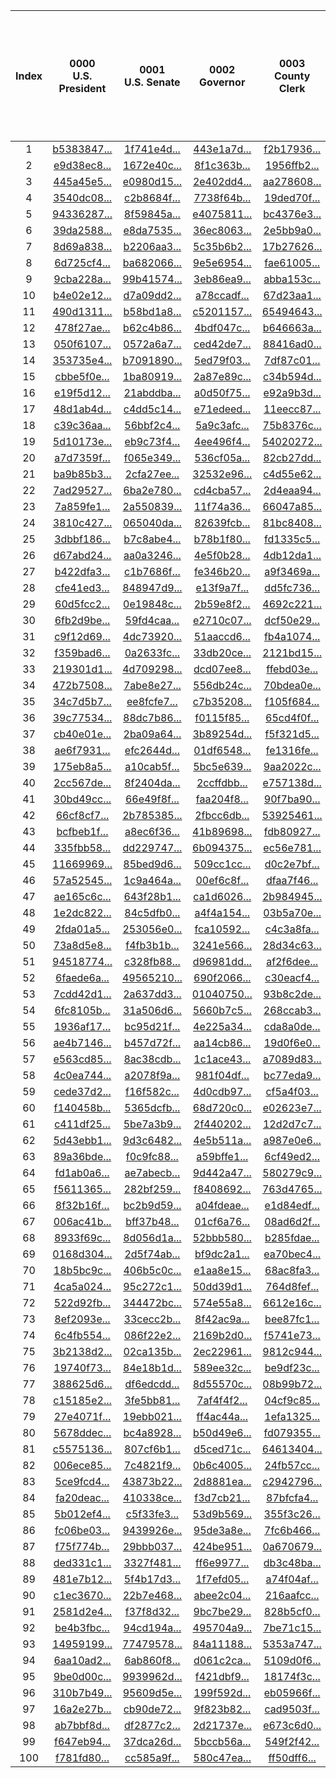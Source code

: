 | Index | 0000<br>U.S. President | 0001<br>U.S. Senate | 0002<br>Governor | 0003<br>County Clerk | 0004<br>Question 1 - should the starting time of the annual town meeting be moved to 6:30 PM? |
|:---:|:---:|:---:|:---:|:---:|:---:|
| 1 | [b5383847...](https://github.com/TrustTheVote-Project/VTP-mock-election.US.15/commit/b5383847d90508015750676aad99eb19f305d575) | [1f741e4d...](https://github.com/TrustTheVote-Project/VTP-mock-election.US.15/commit/1f741e4dea0d8f4a91720217b28cec0fd973d7b1) | [443e1a7d...](https://github.com/TrustTheVote-Project/VTP-mock-election.US.15/commit/443e1a7da69b55c087e41cfbbd261ce6edb1b038) | [f2b17936...](https://github.com/TrustTheVote-Project/VTP-mock-election.US.15/commit/f2b17936cf31ef91f4926c170fce665749f108b9) | [cd137076...](https://github.com/TrustTheVote-Project/VTP-mock-election.US.15/commit/cd13707698b6f2c39c8fd82903e0bc5da21a5a51) |
| 2 | [e9d38ec8...](https://github.com/TrustTheVote-Project/VTP-mock-election.US.15/commit/e9d38ec8100a6e6e1d5996da5998275a8b99219b) | [1672e40c...](https://github.com/TrustTheVote-Project/VTP-mock-election.US.15/commit/1672e40c41a44a8f431619c511892313ecfccca0) | [8f1c363b...](https://github.com/TrustTheVote-Project/VTP-mock-election.US.15/commit/8f1c363bb01c460a8091ea34b94ebeb05557c3e2) | [1956ffb2...](https://github.com/TrustTheVote-Project/VTP-mock-election.US.15/commit/1956ffb22cdba9d4011f48c220c655f2b1517c50) | [7bf44262...](https://github.com/TrustTheVote-Project/VTP-mock-election.US.15/commit/7bf44262d5e9e435fa6815837c2f47b64b4c5604) |
| 3 | [445a45e5...](https://github.com/TrustTheVote-Project/VTP-mock-election.US.15/commit/445a45e557434fceda715db6a3a2a4d9edcb517e) | [e0980d15...](https://github.com/TrustTheVote-Project/VTP-mock-election.US.15/commit/e0980d155f6c70b0c9823a23eae75553e91e8ed9) | [2e402dd4...](https://github.com/TrustTheVote-Project/VTP-mock-election.US.15/commit/2e402dd4ea9c520ca48164d884a9981d4a046b11) | [aa278608...](https://github.com/TrustTheVote-Project/VTP-mock-election.US.15/commit/aa278608eba85f3121970b6ebbf9dcb4013a9ca2) | [918f33d6...](https://github.com/TrustTheVote-Project/VTP-mock-election.US.15/commit/918f33d698eaddbd0ec7e47ef9f0632995b18ca8) |
| 4 | [3540dc08...](https://github.com/TrustTheVote-Project/VTP-mock-election.US.15/commit/3540dc08ee13eb085a907d0198fb503c33ed1359) | [c2b8684f...](https://github.com/TrustTheVote-Project/VTP-mock-election.US.15/commit/c2b8684ff2a7ee3d42713d7c79270f5053a4c085) | [7738f64b...](https://github.com/TrustTheVote-Project/VTP-mock-election.US.15/commit/7738f64b9539bb35e4a180d228cd9914efbe05b2) | [19ded70f...](https://github.com/TrustTheVote-Project/VTP-mock-election.US.15/commit/19ded70fb6c6c93f9ad4fc6514e9668f1e04f6a4) | [4f441f64...](https://github.com/TrustTheVote-Project/VTP-mock-election.US.15/commit/4f441f64a0f50659f0e18385edb9a1bb0b6b4fc0) |
| 5 | [94336287...](https://github.com/TrustTheVote-Project/VTP-mock-election.US.15/commit/943362877ee33e22f9bba686154b704fd02a49b6) | [8f59845a...](https://github.com/TrustTheVote-Project/VTP-mock-election.US.15/commit/8f59845a37253fba417783166e23f88355b1f3b1) | [e4075811...](https://github.com/TrustTheVote-Project/VTP-mock-election.US.15/commit/e407581118cd4c2bb2f8a40daca9017786236de7) | [bc4376e3...](https://github.com/TrustTheVote-Project/VTP-mock-election.US.15/commit/bc4376e3871dde47e24a059c975d80b05b8ac8e9) | [413a3748...](https://github.com/TrustTheVote-Project/VTP-mock-election.US.15/commit/413a37482ff877c1e95f8a440826cd0e2a1f4fcd) |
| 6 | [39da2588...](https://github.com/TrustTheVote-Project/VTP-mock-election.US.15/commit/39da2588cbe7f5b36fdb45eb73d9b8cf78bdcc42) | [e8da7535...](https://github.com/TrustTheVote-Project/VTP-mock-election.US.15/commit/e8da7535b8ae9931e5a9eb766f61a9ddf521ffe2) | [36ec8063...](https://github.com/TrustTheVote-Project/VTP-mock-election.US.15/commit/36ec8063a73a20d5d609cec0665acae0d1f79fd0) | [2e5bb9a0...](https://github.com/TrustTheVote-Project/VTP-mock-election.US.15/commit/2e5bb9a0e1ff59c89ce9e465a88cf78ebf3311f9) | [f83032ca...](https://github.com/TrustTheVote-Project/VTP-mock-election.US.15/commit/f83032ca789c92f2e0545b9a889116bfeeac6629) |
| 7 | [8d69a838...](https://github.com/TrustTheVote-Project/VTP-mock-election.US.15/commit/8d69a83847384463bacb8b67fc4b1d2ea2d707c6) | [b2206aa3...](https://github.com/TrustTheVote-Project/VTP-mock-election.US.15/commit/b2206aa3f78f28819be122702ea8515495e338e7) | [5c35b6b2...](https://github.com/TrustTheVote-Project/VTP-mock-election.US.15/commit/5c35b6b2b6837785758441ef967149dcb45da0e0) | [17b27626...](https://github.com/TrustTheVote-Project/VTP-mock-election.US.15/commit/17b27626c50d9f11835ea0410550c801cf8c49cc) | [e3e691be...](https://github.com/TrustTheVote-Project/VTP-mock-election.US.15/commit/e3e691be2512e8f57d76c31e6592e33f54611dc4) |
| 8 | [6d725cf4...](https://github.com/TrustTheVote-Project/VTP-mock-election.US.15/commit/6d725cf452aca1061178e43e83b7b2677e8aabcc) | [ba682066...](https://github.com/TrustTheVote-Project/VTP-mock-election.US.15/commit/ba682066fa85e7d4eedba0e07fc3c010114065cb) | [9e5e6954...](https://github.com/TrustTheVote-Project/VTP-mock-election.US.15/commit/9e5e6954267d176f1039a084fabdefd401968559) | [fae61005...](https://github.com/TrustTheVote-Project/VTP-mock-election.US.15/commit/fae61005467d596b607db2e67fab8e53b55ac5b2) | [7b395169...](https://github.com/TrustTheVote-Project/VTP-mock-election.US.15/commit/7b3951699cf2b34dc274208b8d551dd3d4434be2) |
| 9 | [9cba228a...](https://github.com/TrustTheVote-Project/VTP-mock-election.US.15/commit/9cba228a6355045d450c1c7969a8e203e69d69b4) | [99b41574...](https://github.com/TrustTheVote-Project/VTP-mock-election.US.15/commit/99b4157464aaf298948c95829df7d5ce094a2c7c) | [3eb86ea9...](https://github.com/TrustTheVote-Project/VTP-mock-election.US.15/commit/3eb86ea9e04579143e2a865dfc28970895810888) | [abba153c...](https://github.com/TrustTheVote-Project/VTP-mock-election.US.15/commit/abba153c33617c298de967ef39e0041b1360b77f) | [3aa970b3...](https://github.com/TrustTheVote-Project/VTP-mock-election.US.15/commit/3aa970b3d61c7bc35243d3ade78573f28dd69b13) |
| 10 | [b4e02e12...](https://github.com/TrustTheVote-Project/VTP-mock-election.US.15/commit/b4e02e129f9901789846fb47efb6a63e9cbb3236) | [d7a09dd2...](https://github.com/TrustTheVote-Project/VTP-mock-election.US.15/commit/d7a09dd259194e0eddcf7dc9be23736e6fa09d08) | [a78ccadf...](https://github.com/TrustTheVote-Project/VTP-mock-election.US.15/commit/a78ccadf3773d4026e943e0c017f5efbd87cae20) | [67d23aa1...](https://github.com/TrustTheVote-Project/VTP-mock-election.US.15/commit/67d23aa1c67659843b612b133c698f5060b905c6) | [741daa73...](https://github.com/TrustTheVote-Project/VTP-mock-election.US.15/commit/741daa73c4f6d0722c29a5f0708091fdd33bcb77) |
| 11 | [490d1311...](https://github.com/TrustTheVote-Project/VTP-mock-election.US.15/commit/490d13119a12ef84092c3c4bfd408a24eadebca4) | [b58bd1a8...](https://github.com/TrustTheVote-Project/VTP-mock-election.US.15/commit/b58bd1a8178c2f3f9d3f58775338e4d53932d9fa) | [c5201157...](https://github.com/TrustTheVote-Project/VTP-mock-election.US.15/commit/c5201157ea2f1e24985ff75ab04aa826c5d6541b) | [65494643...](https://github.com/TrustTheVote-Project/VTP-mock-election.US.15/commit/6549464384e828f94f466a45a238c3c9b4b15360) | [d5305698...](https://github.com/TrustTheVote-Project/VTP-mock-election.US.15/commit/d5305698e60baa9d1a57d741336803c60f84af76) |
| 12 | [478f27ae...](https://github.com/TrustTheVote-Project/VTP-mock-election.US.15/commit/478f27ae1e59d2b150b18d8dec1929f3d3daff93) | [b62c4b86...](https://github.com/TrustTheVote-Project/VTP-mock-election.US.15/commit/b62c4b86b01430c6b628c74de628abec938278ce) | [4bdf047c...](https://github.com/TrustTheVote-Project/VTP-mock-election.US.15/commit/4bdf047c578639dd588bf36d8c1f2832344218ad) | [b646663a...](https://github.com/TrustTheVote-Project/VTP-mock-election.US.15/commit/b646663ad96d0311b986a4339b08fc66e0d03f72) | [c3a9de25...](https://github.com/TrustTheVote-Project/VTP-mock-election.US.15/commit/c3a9de25ace309ce64c1525a6e6213bf5005e4a6) |
| 13 | [050f6107...](https://github.com/TrustTheVote-Project/VTP-mock-election.US.15/commit/050f6107099e540d8ef1d0ea93e5c9de38cbe09c) | [0572a6a7...](https://github.com/TrustTheVote-Project/VTP-mock-election.US.15/commit/0572a6a7357c3614e9ca700dc3cbc8ac32a60442) | [ced42de7...](https://github.com/TrustTheVote-Project/VTP-mock-election.US.15/commit/ced42de760a0d6712fab04c029bd6518f3d9810d) | [88416ad0...](https://github.com/TrustTheVote-Project/VTP-mock-election.US.15/commit/88416ad082f8495c6a01e7ba6f608ee3d187e84e) | [61d852fc...](https://github.com/TrustTheVote-Project/VTP-mock-election.US.15/commit/61d852fc4cc0800689b50d8cd1b25ffcad38b450) |
| 14 | [353735e4...](https://github.com/TrustTheVote-Project/VTP-mock-election.US.15/commit/353735e4de753c0023074dbe55549e5fb32312a0) | [b7091890...](https://github.com/TrustTheVote-Project/VTP-mock-election.US.15/commit/b7091890458f1e08ffc950deb6ecd3f3529a478d) | [5ed79f03...](https://github.com/TrustTheVote-Project/VTP-mock-election.US.15/commit/5ed79f0396d2efff88f7064618304db2803efb06) | [7df87c01...](https://github.com/TrustTheVote-Project/VTP-mock-election.US.15/commit/7df87c011e83443a460bdc5bf1bbe6988e43c2f2) | [5ec18b4e...](https://github.com/TrustTheVote-Project/VTP-mock-election.US.15/commit/5ec18b4e008ea807345ea34ce67afe9a6991c792) |
| 15 | [cbbe5f0e...](https://github.com/TrustTheVote-Project/VTP-mock-election.US.15/commit/cbbe5f0eac39d1d3b1cdce31593769470f87b17b) | [1ba80919...](https://github.com/TrustTheVote-Project/VTP-mock-election.US.15/commit/1ba809191975b4c4ab8c9625f34c4bb819cf18e7) | [2a87e89c...](https://github.com/TrustTheVote-Project/VTP-mock-election.US.15/commit/2a87e89ca91f54950b84ebed945ed2abf816d32f) | [c34b594d...](https://github.com/TrustTheVote-Project/VTP-mock-election.US.15/commit/c34b594dc53d9dc10e72405bcfeb7e7440e29731) | [16debcb1...](https://github.com/TrustTheVote-Project/VTP-mock-election.US.15/commit/16debcb1c5bd6bb584e67c2228b1daeb396af72c) |
| 16 | [e19f5d12...](https://github.com/TrustTheVote-Project/VTP-mock-election.US.15/commit/e19f5d121020957669260fca9054295adf9f9d90) | [21abddba...](https://github.com/TrustTheVote-Project/VTP-mock-election.US.15/commit/21abddba8de5af8f054e997aa5cf5b4a7c614cfa) | [a0d50f75...](https://github.com/TrustTheVote-Project/VTP-mock-election.US.15/commit/a0d50f754e9d365f21679403c02a1d8016a4756c) | [e92a9b3d...](https://github.com/TrustTheVote-Project/VTP-mock-election.US.15/commit/e92a9b3ddc8775c3f567815b4a473fc2cfb47d06) | [d3feb94c...](https://github.com/TrustTheVote-Project/VTP-mock-election.US.15/commit/d3feb94c74f763eb1dbfe429df654e493a105ac9) |
| 17 | [48d1ab4d...](https://github.com/TrustTheVote-Project/VTP-mock-election.US.15/commit/48d1ab4da918242b2c1466c31f818439be0252d6) | [c4dd5c14...](https://github.com/TrustTheVote-Project/VTP-mock-election.US.15/commit/c4dd5c141e7cd2706dbcd6b7d2396a8d75fccbc1) | [e71edeed...](https://github.com/TrustTheVote-Project/VTP-mock-election.US.15/commit/e71edeedd41a4dc59fcb99e314988f9bd9a71617) | [11eecc87...](https://github.com/TrustTheVote-Project/VTP-mock-election.US.15/commit/11eecc87305153da339887a7d68b36487301517a) | [1899945a...](https://github.com/TrustTheVote-Project/VTP-mock-election.US.15/commit/1899945abca601400c3fe9507e446649d665e885) |
| 18 | [c39c36aa...](https://github.com/TrustTheVote-Project/VTP-mock-election.US.15/commit/c39c36aa98805120679ccd82e17c57e0b11c3c43) | [56bbf2c4...](https://github.com/TrustTheVote-Project/VTP-mock-election.US.15/commit/56bbf2c42d470ac4f1a8ea323fc1cc460a100ed5) | [5a9c3afc...](https://github.com/TrustTheVote-Project/VTP-mock-election.US.15/commit/5a9c3afc2b0648274959a524982eda67dd60fb37) | [75b8376c...](https://github.com/TrustTheVote-Project/VTP-mock-election.US.15/commit/75b8376cc93e590da073a7deb1fb6df55d34978e) | [492dd62c...](https://github.com/TrustTheVote-Project/VTP-mock-election.US.15/commit/492dd62ccd783fcd4ec4ee1b46a23808f6571878) |
| 19 | [5d10173e...](https://github.com/TrustTheVote-Project/VTP-mock-election.US.15/commit/5d10173e0b7aaf15946d7975581279cf4e695432) | [eb9c73f4...](https://github.com/TrustTheVote-Project/VTP-mock-election.US.15/commit/eb9c73f4d10ad526f0b1d2516c43373e89584187) | [4ee496f4...](https://github.com/TrustTheVote-Project/VTP-mock-election.US.15/commit/4ee496f4cc36780b252954bbb4340a6aa41751c6) | [54020272...](https://github.com/TrustTheVote-Project/VTP-mock-election.US.15/commit/54020272eaa3869e0dfe6979a00650d121a94236) | [398ab386...](https://github.com/TrustTheVote-Project/VTP-mock-election.US.15/commit/398ab386ae2848898fea6abf58409edde2c39fa9) |
| 20 | [a7d7359f...](https://github.com/TrustTheVote-Project/VTP-mock-election.US.15/commit/a7d7359f73f381402f102b4633264a5f78754440) | [f065e349...](https://github.com/TrustTheVote-Project/VTP-mock-election.US.15/commit/f065e34996208362ca3b90ba856849cce747bf14) | [536cf05a...](https://github.com/TrustTheVote-Project/VTP-mock-election.US.15/commit/536cf05a556fb8fc24fedd77c82dd58639e0a934) | [82cb27dd...](https://github.com/TrustTheVote-Project/VTP-mock-election.US.15/commit/82cb27dd46f86460f5da1e94fbb1a2c206edcf59) | [c1a7118b...](https://github.com/TrustTheVote-Project/VTP-mock-election.US.15/commit/c1a7118be1f7c8cd13e1241f89225ea3c593d5b3) |
| 21 | [ba9b85b3...](https://github.com/TrustTheVote-Project/VTP-mock-election.US.15/commit/ba9b85b3aca199394560545a9183cfa895966c40) | [2cfa27ee...](https://github.com/TrustTheVote-Project/VTP-mock-election.US.15/commit/2cfa27eee0bc262eef1e36fb73631f1a8aa5ee8c) | [32532e96...](https://github.com/TrustTheVote-Project/VTP-mock-election.US.15/commit/32532e96f13a239f92e11eab4f2acfb3ecd766c0) | [c4d55e62...](https://github.com/TrustTheVote-Project/VTP-mock-election.US.15/commit/c4d55e622c7770e9376e4461993db795646d706e) | [bb33cff9...](https://github.com/TrustTheVote-Project/VTP-mock-election.US.15/commit/bb33cff9e51c650c41db4c9b21ede55817c4eb69) |
| 22 | [7ad29527...](https://github.com/TrustTheVote-Project/VTP-mock-election.US.15/commit/7ad29527cb2e9b1ec884514da7466265c3ddf7e2) | [6ba2e780...](https://github.com/TrustTheVote-Project/VTP-mock-election.US.15/commit/6ba2e7800e4416152f480bcbd262142bd629325f) | [cd4cba57...](https://github.com/TrustTheVote-Project/VTP-mock-election.US.15/commit/cd4cba57f0b6a02063b21b37204390d2cdd8473a) | [2d4eaa94...](https://github.com/TrustTheVote-Project/VTP-mock-election.US.15/commit/2d4eaa947a9f0d3162a09d32ce465551ecb7ba1a) | [2c4fed28...](https://github.com/TrustTheVote-Project/VTP-mock-election.US.15/commit/2c4fed2823b5d981ef08bda329319bd70e5731a8) |
| 23 | [7a859fe1...](https://github.com/TrustTheVote-Project/VTP-mock-election.US.15/commit/7a859fe192e61bdf4ca3eee4e1d8c9ee77f65039) | [2a550839...](https://github.com/TrustTheVote-Project/VTP-mock-election.US.15/commit/2a5508397acaa21f492e8851565952ea4694a59d) | [11f74a36...](https://github.com/TrustTheVote-Project/VTP-mock-election.US.15/commit/11f74a369adb2ae138960080fc2e5d5d66c6fa8f) | [66047a85...](https://github.com/TrustTheVote-Project/VTP-mock-election.US.15/commit/66047a858eee0cc7585fd14e73d8796c772b08f4) | [d8af86ad...](https://github.com/TrustTheVote-Project/VTP-mock-election.US.15/commit/d8af86ad2f50b4b0c4980c6e7310c798b1ae6175) |
| 24 | [3810c427...](https://github.com/TrustTheVote-Project/VTP-mock-election.US.15/commit/3810c427733b4db75a0c8b4047c1395f951276aa) | [065040da...](https://github.com/TrustTheVote-Project/VTP-mock-election.US.15/commit/065040daa3c3460d9961c0d1683aa732c58f3c1b) | [82639fcb...](https://github.com/TrustTheVote-Project/VTP-mock-election.US.15/commit/82639fcb0a94b5f636446684bf62e21eb2e5c979) | [81bc8408...](https://github.com/TrustTheVote-Project/VTP-mock-election.US.15/commit/81bc840807d75e6ba9d160c5d330d37bee7354c5) | [c9c4a233...](https://github.com/TrustTheVote-Project/VTP-mock-election.US.15/commit/c9c4a2332122bf29dbfb8d6821f2bc7ce02de030) |
| 25 | [3dbbf186...](https://github.com/TrustTheVote-Project/VTP-mock-election.US.15/commit/3dbbf186c71d8418164d42dc28a32307518a456b) | [b7c8abe4...](https://github.com/TrustTheVote-Project/VTP-mock-election.US.15/commit/b7c8abe44d3afe3d032327373193a40d8fa5680e) | [b78b1f80...](https://github.com/TrustTheVote-Project/VTP-mock-election.US.15/commit/b78b1f80ef4e8d2dcc98f5ac1fd6e0c9e8cbda11) | [fd1335c5...](https://github.com/TrustTheVote-Project/VTP-mock-election.US.15/commit/fd1335c5dc7d2df62826945d38770b59f0f0abfe) | [615160e8...](https://github.com/TrustTheVote-Project/VTP-mock-election.US.15/commit/615160e80eadec83338e7320345b3ad71b323de0) |
| 26 | [d67abd24...](https://github.com/TrustTheVote-Project/VTP-mock-election.US.15/commit/d67abd24d67daab443c9476c3617caa81b27e545) | [aa0a3246...](https://github.com/TrustTheVote-Project/VTP-mock-election.US.15/commit/aa0a3246c8fc28d6743d6c1dba8809dfc2098a3a) | [4e5f0b28...](https://github.com/TrustTheVote-Project/VTP-mock-election.US.15/commit/4e5f0b28bb669f2050003b4b4a12cab0f97ef0b0) | [4db12da1...](https://github.com/TrustTheVote-Project/VTP-mock-election.US.15/commit/4db12da13a148e1d8dbdde088b7b07003cf31619) | [d83eb81e...](https://github.com/TrustTheVote-Project/VTP-mock-election.US.15/commit/d83eb81e5b468b99cb72b8faac791dea41abb668) |
| 27 | [b422dfa3...](https://github.com/TrustTheVote-Project/VTP-mock-election.US.15/commit/b422dfa3f46645808b22462337d2549f3f3742fc) | [c1b7686f...](https://github.com/TrustTheVote-Project/VTP-mock-election.US.15/commit/c1b7686f16cdfaefb0beb7b964fac6a50b248fb1) | [fe346b20...](https://github.com/TrustTheVote-Project/VTP-mock-election.US.15/commit/fe346b2045aa6ba56299f6f11e82454d628e9408) | [a9f3469a...](https://github.com/TrustTheVote-Project/VTP-mock-election.US.15/commit/a9f3469a135cb1319197d57361aab203da301e3a) | [91b6c455...](https://github.com/TrustTheVote-Project/VTP-mock-election.US.15/commit/91b6c45569bf4b650846dfef9ce3860329353638) |
| 28 | [cfe41ed3...](https://github.com/TrustTheVote-Project/VTP-mock-election.US.15/commit/cfe41ed3e2c8dfee4ac149407fd79a805b7ec77a) | [848947d9...](https://github.com/TrustTheVote-Project/VTP-mock-election.US.15/commit/848947d9b2fae7583a851838cb6b9e7cac62cfd2) | [e13f9a7f...](https://github.com/TrustTheVote-Project/VTP-mock-election.US.15/commit/e13f9a7fac7eb1247eb507b20bccf4b2117e9ea5) | [dd5fc736...](https://github.com/TrustTheVote-Project/VTP-mock-election.US.15/commit/dd5fc7364f8211968eaf761df0808b91e63436dd) | [f23c69ba...](https://github.com/TrustTheVote-Project/VTP-mock-election.US.15/commit/f23c69ba1fa3ec14b8aadca9ee208b8c3259efa3) |
| 29 | [60d5fcc2...](https://github.com/TrustTheVote-Project/VTP-mock-election.US.15/commit/60d5fcc202d0743a3cf19741200f724f3d247b79) | [0e19848c...](https://github.com/TrustTheVote-Project/VTP-mock-election.US.15/commit/0e19848c98aec3c5ed06accc93dd18b89fe68fcb) | [2b59e8f2...](https://github.com/TrustTheVote-Project/VTP-mock-election.US.15/commit/2b59e8f21a0daea6af3c2534113beddbfd4ec9cf) | [4692c221...](https://github.com/TrustTheVote-Project/VTP-mock-election.US.15/commit/4692c221476d41c3f08a9a63114c119209554dfb) | [dd0c9170...](https://github.com/TrustTheVote-Project/VTP-mock-election.US.15/commit/dd0c9170a2a5d98d4dc66715d35a49fca58ba255) |
| 30 | [6fb2d9be...](https://github.com/TrustTheVote-Project/VTP-mock-election.US.15/commit/6fb2d9bea85cc8753997e660966be3701b0de13d) | [59fd4caa...](https://github.com/TrustTheVote-Project/VTP-mock-election.US.15/commit/59fd4caa774df125a701ab39ed8f0ea3ba5c3581) | [e2710c07...](https://github.com/TrustTheVote-Project/VTP-mock-election.US.15/commit/e2710c075e2e825d8c7e161c73256e5527491955) | [dcf50e29...](https://github.com/TrustTheVote-Project/VTP-mock-election.US.15/commit/dcf50e29b41e611edbbb9538fab893b11881a5f3) | [8ed3c6c1...](https://github.com/TrustTheVote-Project/VTP-mock-election.US.15/commit/8ed3c6c152ac8623c11cd4326a712a8023b993fd) |
| 31 | [c9f12d69...](https://github.com/TrustTheVote-Project/VTP-mock-election.US.15/commit/c9f12d699f8a17cf2ec40a60386fcab5370f65d8) | [4dc73920...](https://github.com/TrustTheVote-Project/VTP-mock-election.US.15/commit/4dc73920144c5840372721907e1ba271d66832fb) | [51aaccd6...](https://github.com/TrustTheVote-Project/VTP-mock-election.US.15/commit/51aaccd64f34fae2ecf7fc210b11f60cb0b81eef) | [fb4a1074...](https://github.com/TrustTheVote-Project/VTP-mock-election.US.15/commit/fb4a1074990424561c17df6282b17e24447bdbde) | [fab19e9b...](https://github.com/TrustTheVote-Project/VTP-mock-election.US.15/commit/fab19e9b1c8af6e75019efe9587a1a46e6a86cd1) |
| 32 | [f359bad6...](https://github.com/TrustTheVote-Project/VTP-mock-election.US.15/commit/f359bad697995bbdf46b51e014d72c4ab564a28c) | [0a2633fc...](https://github.com/TrustTheVote-Project/VTP-mock-election.US.15/commit/0a2633fc5726f890cf9760601d3bcad597afad99) | [33db20ce...](https://github.com/TrustTheVote-Project/VTP-mock-election.US.15/commit/33db20ce92c3f1d644b1a3d74ffa2ff4b22660d3) | [2121bd15...](https://github.com/TrustTheVote-Project/VTP-mock-election.US.15/commit/2121bd15e90e7bd18670e205a8c06f04d14c8e2e) | [0051c5b1...](https://github.com/TrustTheVote-Project/VTP-mock-election.US.15/commit/0051c5b14569efa6036aab765976d27d4c06aa18) |
| 33 | [219301d1...](https://github.com/TrustTheVote-Project/VTP-mock-election.US.15/commit/219301d1d1e9b48f419a0d56976222768c22e8e7) | [4d709298...](https://github.com/TrustTheVote-Project/VTP-mock-election.US.15/commit/4d7092986762a75f3487c00ea2f81f9f1f21bacb) | [dcd07ee8...](https://github.com/TrustTheVote-Project/VTP-mock-election.US.15/commit/dcd07ee8b98ba77b619cf51a133ed1f28e8e56e2) | [ffebd03e...](https://github.com/TrustTheVote-Project/VTP-mock-election.US.15/commit/ffebd03e4bfb5ed793a475fb85b009ecd95b4c29) | [11892128...](https://github.com/TrustTheVote-Project/VTP-mock-election.US.15/commit/1189212883416048baf1b37debf7ce0ab3c0695a) |
| 34 | [472b7508...](https://github.com/TrustTheVote-Project/VTP-mock-election.US.15/commit/472b7508fd87bf44fdded30301ddef21aa3995f8) | [7abe8e27...](https://github.com/TrustTheVote-Project/VTP-mock-election.US.15/commit/7abe8e27688f6cd548d4068444c08259f67db5b5) | [556db24c...](https://github.com/TrustTheVote-Project/VTP-mock-election.US.15/commit/556db24c176b4d3f45c77f157a19c63f929a7063) | [70bdea0e...](https://github.com/TrustTheVote-Project/VTP-mock-election.US.15/commit/70bdea0e646891cbf9632e40faade11e316e3094) | [b5b9849e...](https://github.com/TrustTheVote-Project/VTP-mock-election.US.15/commit/b5b9849efe677c8703bc171da37bb44213cd229d) |
| 35 | [34c7d5b7...](https://github.com/TrustTheVote-Project/VTP-mock-election.US.15/commit/34c7d5b700f13c282db8444ad66bdba74de40764) | [ee8fcfe7...](https://github.com/TrustTheVote-Project/VTP-mock-election.US.15/commit/ee8fcfe7530353e656474c2c350cb6bf8f671045) | [c7b35208...](https://github.com/TrustTheVote-Project/VTP-mock-election.US.15/commit/c7b352089ba17ff7fc7aa3ab0c9e5f89299dcfb9) | [f105f684...](https://github.com/TrustTheVote-Project/VTP-mock-election.US.15/commit/f105f684aa311273a23558c72cccc620e7bf8d10) | [777c8fd6...](https://github.com/TrustTheVote-Project/VTP-mock-election.US.15/commit/777c8fd61163eebb4c39ae63540834c5b602429e) |
| 36 | [39c77534...](https://github.com/TrustTheVote-Project/VTP-mock-election.US.15/commit/39c77534ccfe19f5e8d3a534c340d8bf7374931e) | [88dc7b86...](https://github.com/TrustTheVote-Project/VTP-mock-election.US.15/commit/88dc7b8675f6492afb33540287b96cbc092b1862) | [f0115f85...](https://github.com/TrustTheVote-Project/VTP-mock-election.US.15/commit/f0115f85bcefe9534fc4c3bf9738ddba11698a78) | [65cd4f0f...](https://github.com/TrustTheVote-Project/VTP-mock-election.US.15/commit/65cd4f0fcc001d9bb6ff4cb7c52cca01cb486cdc) | [817055e9...](https://github.com/TrustTheVote-Project/VTP-mock-election.US.15/commit/817055e9fb0d31ed659da0a7b76cfb518beda1bd) |
| 37 | [cb40e01e...](https://github.com/TrustTheVote-Project/VTP-mock-election.US.15/commit/cb40e01e3734e4a5ae7d316befa8a57bfeaa7f5a) | [2ba09a64...](https://github.com/TrustTheVote-Project/VTP-mock-election.US.15/commit/2ba09a64a9eabdaaee2a9bbb1db74b3d0d7d52d4) | [3b89254d...](https://github.com/TrustTheVote-Project/VTP-mock-election.US.15/commit/3b89254d372d7e169fb142264a1fe8c1927f3a32) | [f5f321d5...](https://github.com/TrustTheVote-Project/VTP-mock-election.US.15/commit/f5f321d54c814196b2f70445eb5111d356c548a9) | [787621b7...](https://github.com/TrustTheVote-Project/VTP-mock-election.US.15/commit/787621b786174542fc2d6d625dcd5b0df9eb85f4) |
| 38 | [ae6f7931...](https://github.com/TrustTheVote-Project/VTP-mock-election.US.15/commit/ae6f7931e489ebcd0964ec3918e8ec17bc94037a) | [efc2644d...](https://github.com/TrustTheVote-Project/VTP-mock-election.US.15/commit/efc2644de29149a924ecec95234337f325fa5998) | [01df6548...](https://github.com/TrustTheVote-Project/VTP-mock-election.US.15/commit/01df6548ec073d870a3f20a587c210bad8f5c122) | [fe1316fe...](https://github.com/TrustTheVote-Project/VTP-mock-election.US.15/commit/fe1316feda91c087be2cc2d35bd54af61d8cbeda) | [5aeb14b1...](https://github.com/TrustTheVote-Project/VTP-mock-election.US.15/commit/5aeb14b12ae9bffbbbcd3a9fe3e89439cc35ca1b) |
| 39 | [175eb8a5...](https://github.com/TrustTheVote-Project/VTP-mock-election.US.15/commit/175eb8a5c45d1d2af3b14e88e4ab0329edfdb698) | [a10cab5f...](https://github.com/TrustTheVote-Project/VTP-mock-election.US.15/commit/a10cab5ff441b7bb03343c15cedc7b02995303d6) | [5bc5e639...](https://github.com/TrustTheVote-Project/VTP-mock-election.US.15/commit/5bc5e639c64cdc56d5279f1d3bd51e7669906662) | [9aa2022c...](https://github.com/TrustTheVote-Project/VTP-mock-election.US.15/commit/9aa2022cac0ce700b69f3ff3cd07b915a415985f) | [160d5d00...](https://github.com/TrustTheVote-Project/VTP-mock-election.US.15/commit/160d5d00ba71e4f8de4cf2197ac58134b09a1852) |
| 40 | [2cc567de...](https://github.com/TrustTheVote-Project/VTP-mock-election.US.15/commit/2cc567de9832d6b58fca91f16e936449e877b9c6) | [8f2404da...](https://github.com/TrustTheVote-Project/VTP-mock-election.US.15/commit/8f2404daa630e38bdad65534f3c2d84747da979e) | [2ccffdbb...](https://github.com/TrustTheVote-Project/VTP-mock-election.US.15/commit/2ccffdbb1e70e3828454158b7a145975a50514d5) | [e757138d...](https://github.com/TrustTheVote-Project/VTP-mock-election.US.15/commit/e757138dd53e0283460b1494f0e714db11ddeb42) | [05319bd6...](https://github.com/TrustTheVote-Project/VTP-mock-election.US.15/commit/05319bd6252b2187a85250de30161789de659b3c) |
| 41 | [30bd49cc...](https://github.com/TrustTheVote-Project/VTP-mock-election.US.15/commit/30bd49ccb9fcf6e7cb2267516e1645ba42e8ab72) | [66e49f8f...](https://github.com/TrustTheVote-Project/VTP-mock-election.US.15/commit/66e49f8f8eaacb14feb84fbb029aeaf9675c141a) | [faa204f8...](https://github.com/TrustTheVote-Project/VTP-mock-election.US.15/commit/faa204f8fc1303a088c9ae345c024db7c9e7bb13) | [90f7ba90...](https://github.com/TrustTheVote-Project/VTP-mock-election.US.15/commit/90f7ba903ed6cf63d092468f4b6238c01d52e4d2) | [5423e97b...](https://github.com/TrustTheVote-Project/VTP-mock-election.US.15/commit/5423e97b04fd9ea8b4b3ccb68abc0505b4ddd589) |
| 42 | [66cf8cf7...](https://github.com/TrustTheVote-Project/VTP-mock-election.US.15/commit/66cf8cf7c04d01047a04ddf1ab54ec2adceafc46) | [2b785385...](https://github.com/TrustTheVote-Project/VTP-mock-election.US.15/commit/2b785385f72cbecb391f92d68c734f20afc3d6bf) | [2fbcc6db...](https://github.com/TrustTheVote-Project/VTP-mock-election.US.15/commit/2fbcc6db82312f396f73f095b53a9887b0b50fe8) | [53925461...](https://github.com/TrustTheVote-Project/VTP-mock-election.US.15/commit/53925461991fdfbb7210db8bbe5edafee167e3e9) | [cdc090e2...](https://github.com/TrustTheVote-Project/VTP-mock-election.US.15/commit/cdc090e23e51f1b21fa4b9a4ea7d20ed39b67bd8) |
| 43 | [bcfbeb1f...](https://github.com/TrustTheVote-Project/VTP-mock-election.US.15/commit/bcfbeb1fb853267b8afa800a3c03d88f20e9feae) | [a8ec6f36...](https://github.com/TrustTheVote-Project/VTP-mock-election.US.15/commit/a8ec6f3680866a6e38ea324faebde0227de2b2de) | [41b89698...](https://github.com/TrustTheVote-Project/VTP-mock-election.US.15/commit/41b896980705d38b9937aaf717df7bc08aebde0b) | [fdb80927...](https://github.com/TrustTheVote-Project/VTP-mock-election.US.15/commit/fdb80927285b8788db65dd2b730f6402c53b491e) | [a1e67a57...](https://github.com/TrustTheVote-Project/VTP-mock-election.US.15/commit/a1e67a576d880d00fd2a736e705a4c0c28321554) |
| 44 | [335fbb58...](https://github.com/TrustTheVote-Project/VTP-mock-election.US.15/commit/335fbb58641ced0cd7edd76613fd45da3ea4931c) | [dd229747...](https://github.com/TrustTheVote-Project/VTP-mock-election.US.15/commit/dd229747ce3654239361d995abe82b40c4a3ca4f) | [6b094375...](https://github.com/TrustTheVote-Project/VTP-mock-election.US.15/commit/6b094375abb59ef91196b3b37c34edcd91b2c15c) | [ec56e781...](https://github.com/TrustTheVote-Project/VTP-mock-election.US.15/commit/ec56e78164cbf4e1e15436f4918270962d8d6fb3) | [25a5bff1...](https://github.com/TrustTheVote-Project/VTP-mock-election.US.15/commit/25a5bff1bef6d41b732d89cccef0aa54e457e08f) |
| 45 | [11669969...](https://github.com/TrustTheVote-Project/VTP-mock-election.US.15/commit/116699698fd65fc2d819e453660e637a3d72c106) | [85bed9d6...](https://github.com/TrustTheVote-Project/VTP-mock-election.US.15/commit/85bed9d64d8b1b715169ad3faf3636357ee67b67) | [509cc1cc...](https://github.com/TrustTheVote-Project/VTP-mock-election.US.15/commit/509cc1cc9e0a587afa99ab6facd30782c86327ad) | [d0c2e7bf...](https://github.com/TrustTheVote-Project/VTP-mock-election.US.15/commit/d0c2e7bfb8d6b3c4c0dab8c1e89a4fd8d523516f) | [a9b0b553...](https://github.com/TrustTheVote-Project/VTP-mock-election.US.15/commit/a9b0b553a7dc5015c29e6cac4ca4731abc95a842) |
| 46 | [57a52545...](https://github.com/TrustTheVote-Project/VTP-mock-election.US.15/commit/57a525453d66ea6975804059fe829fc50d06b146) | [1c9a464a...](https://github.com/TrustTheVote-Project/VTP-mock-election.US.15/commit/1c9a464a7d9ff6a42cc812de15defa90178174b4) | [00ef6c8f...](https://github.com/TrustTheVote-Project/VTP-mock-election.US.15/commit/00ef6c8fcd758370c8ad8645998e3b3903e065de) | [dfaa7f46...](https://github.com/TrustTheVote-Project/VTP-mock-election.US.15/commit/dfaa7f46523511b3d4aad08b548101cedae38e8f) | [af28f459...](https://github.com/TrustTheVote-Project/VTP-mock-election.US.15/commit/af28f4595e29b6c4080188720392b10a3c329b30) |
| 47 | [ae165c6c...](https://github.com/TrustTheVote-Project/VTP-mock-election.US.15/commit/ae165c6c9e6b22268f74d4aafe351502bd4982cf) | [643f28b1...](https://github.com/TrustTheVote-Project/VTP-mock-election.US.15/commit/643f28b18f41b23d79c5cbf0c8fdaf5c989031c0) | [ca1d6026...](https://github.com/TrustTheVote-Project/VTP-mock-election.US.15/commit/ca1d6026ff0f0fce76e26f2de6b1b20c89aaff40) | [2b984945...](https://github.com/TrustTheVote-Project/VTP-mock-election.US.15/commit/2b9849454bff98e1b54e6813f469dc99306664e7) | [97d6afe3...](https://github.com/TrustTheVote-Project/VTP-mock-election.US.15/commit/97d6afe3bb4573d5e5f560bc48da4649dc57368f) |
| 48 | [1e2dc822...](https://github.com/TrustTheVote-Project/VTP-mock-election.US.15/commit/1e2dc8227df9b552a9004bfe5dcf75a00b6ffcca) | [84c5dfb0...](https://github.com/TrustTheVote-Project/VTP-mock-election.US.15/commit/84c5dfb0b17ce1b5b2f36dc302c2811b87925db2) | [a4f4a154...](https://github.com/TrustTheVote-Project/VTP-mock-election.US.15/commit/a4f4a15481d6c7258fa472d1ebe906d9a46037d0) | [03b5a70e...](https://github.com/TrustTheVote-Project/VTP-mock-election.US.15/commit/03b5a70e3191ad7e73f83079312986e38e4c6aee) | [76737114...](https://github.com/TrustTheVote-Project/VTP-mock-election.US.15/commit/76737114cdf8dcd0a723247bd3862c3bbb0683e9) |
| 49 | [2fda01a5...](https://github.com/TrustTheVote-Project/VTP-mock-election.US.15/commit/2fda01a50057bd680239f531ae9e15ed9bb2ad84) | [253056e0...](https://github.com/TrustTheVote-Project/VTP-mock-election.US.15/commit/253056e0abf0a2fe4ffdf82a34a873964c82cc7a) | [fca10592...](https://github.com/TrustTheVote-Project/VTP-mock-election.US.15/commit/fca105924787633b0992eedc438ce8ee3954a045) | [c4c3a8fa...](https://github.com/TrustTheVote-Project/VTP-mock-election.US.15/commit/c4c3a8fa2b68ba657fdde770db1d2d9d45692aa3) | [08181c41...](https://github.com/TrustTheVote-Project/VTP-mock-election.US.15/commit/08181c41f3d23a39d89583b0790e00e350f388ae) |
| 50 | [73a8d5e8...](https://github.com/TrustTheVote-Project/VTP-mock-election.US.15/commit/73a8d5e8bf9cb39dfeb85e54ba5c39304cfac296) | [f4fb3b1b...](https://github.com/TrustTheVote-Project/VTP-mock-election.US.15/commit/f4fb3b1b10cdcc2dfc9d72a2980efa5a2300ea8e) | [3241e566...](https://github.com/TrustTheVote-Project/VTP-mock-election.US.15/commit/3241e566060995e453053a414bc316c34eec6491) | [28d34c63...](https://github.com/TrustTheVote-Project/VTP-mock-election.US.15/commit/28d34c63d3a69ce5093e85efaa4aa6f5868dad16) | [3315cab6...](https://github.com/TrustTheVote-Project/VTP-mock-election.US.15/commit/3315cab69157389e0acc0fad11c542484484215f) |
| 51 | [94518774...](https://github.com/TrustTheVote-Project/VTP-mock-election.US.15/commit/945187747ad3bff4be410c0a3ae33fa185b99911) | [c328fb88...](https://github.com/TrustTheVote-Project/VTP-mock-election.US.15/commit/c328fb88ceee4c4770fecf84c25fd89960999d07) | [d96981dd...](https://github.com/TrustTheVote-Project/VTP-mock-election.US.15/commit/d96981dd83175bee1a2103db7a769d2a86435dd1) | [af2f6dee...](https://github.com/TrustTheVote-Project/VTP-mock-election.US.15/commit/af2f6deecdace784966e9fcccf43baa1f4c9e2f9) | [2b3d0a72...](https://github.com/TrustTheVote-Project/VTP-mock-election.US.15/commit/2b3d0a727c8cdc2b04137df02d74449a7d3a51d5) |
| 52 | [6faede6a...](https://github.com/TrustTheVote-Project/VTP-mock-election.US.15/commit/6faede6a414ed57cd15af12da2326108bdb8b315) | [49565210...](https://github.com/TrustTheVote-Project/VTP-mock-election.US.15/commit/49565210854527426e699cc7ed56e5b5dc980f34) | [690f2066...](https://github.com/TrustTheVote-Project/VTP-mock-election.US.15/commit/690f2066d2185eea014bd8e392245ec22dfc589e) | [c30eacf4...](https://github.com/TrustTheVote-Project/VTP-mock-election.US.15/commit/c30eacf4ceea598e7429f6e87f5779b636484ea4) | [37336dbb...](https://github.com/TrustTheVote-Project/VTP-mock-election.US.15/commit/37336dbb500626d0ced1f7938ce1e70b17fd3b84) |
| 53 | [7cdd42d1...](https://github.com/TrustTheVote-Project/VTP-mock-election.US.15/commit/7cdd42d1d6eb6d61a08ddc061797207c58ae528d) | [2a637dd3...](https://github.com/TrustTheVote-Project/VTP-mock-election.US.15/commit/2a637dd3da356fd72791e6c7ebd2fea483f96c63) | [01040750...](https://github.com/TrustTheVote-Project/VTP-mock-election.US.15/commit/0104075003ace58b06a90c2f64d1e7b899b8161e) | [93b8c2de...](https://github.com/TrustTheVote-Project/VTP-mock-election.US.15/commit/93b8c2de36846f16623a1288878cffe4c28b394f) | [a0d39a31...](https://github.com/TrustTheVote-Project/VTP-mock-election.US.15/commit/a0d39a31b44471cbb2628a3267e26b858af826cc) |
| 54 | [6fc8105b...](https://github.com/TrustTheVote-Project/VTP-mock-election.US.15/commit/6fc8105b5b7025829923351e5feeb7c7965fa93a) | [31a506d6...](https://github.com/TrustTheVote-Project/VTP-mock-election.US.15/commit/31a506d693d2f5e130af3e261a957fc7ca4759e1) | [5660b7c5...](https://github.com/TrustTheVote-Project/VTP-mock-election.US.15/commit/5660b7c57edbb0d52d7f0c4fb7c1f8bcfae6a80d) | [268ccab3...](https://github.com/TrustTheVote-Project/VTP-mock-election.US.15/commit/268ccab3b762037095f1940463889f2d127116a4) | [30f90d2d...](https://github.com/TrustTheVote-Project/VTP-mock-election.US.15/commit/30f90d2db27b4c8dcf7fb65de1fad1061a84fcdc) |
| 55 | [1936af17...](https://github.com/TrustTheVote-Project/VTP-mock-election.US.15/commit/1936af17b05270428a0153ce7c8b819da91d8e0e) | [bc95d21f...](https://github.com/TrustTheVote-Project/VTP-mock-election.US.15/commit/bc95d21f8d6d840e76237682d1c6bfc2797dff54) | [4e225a34...](https://github.com/TrustTheVote-Project/VTP-mock-election.US.15/commit/4e225a341a7dcc85e710c89da30a93b33e717249) | [cda8a0de...](https://github.com/TrustTheVote-Project/VTP-mock-election.US.15/commit/cda8a0de9ff9a112d25bd7ebe14ed9f619a9c91d) | [e058e3a5...](https://github.com/TrustTheVote-Project/VTP-mock-election.US.15/commit/e058e3a5d02d802c454ac1fa5d86bc792015984e) |
| 56 | [ae4b7146...](https://github.com/TrustTheVote-Project/VTP-mock-election.US.15/commit/ae4b7146d1acf1e1e907d5693358488c7e400c96) | [b457d72f...](https://github.com/TrustTheVote-Project/VTP-mock-election.US.15/commit/b457d72fb81fdc17899570d8011a0ff81bb40500) | [aa14cb86...](https://github.com/TrustTheVote-Project/VTP-mock-election.US.15/commit/aa14cb860c8e39131ea921584485b37662d4dd25) | [19d0f6e0...](https://github.com/TrustTheVote-Project/VTP-mock-election.US.15/commit/19d0f6e0154d446ffa297c0ebf68752c83e24510) | [69842c89...](https://github.com/TrustTheVote-Project/VTP-mock-election.US.15/commit/69842c89587d888936f1c0e00e79fc30f2953fb9) |
| 57 | [e563cd85...](https://github.com/TrustTheVote-Project/VTP-mock-election.US.15/commit/e563cd85d96a66cd7268069dfb0287aa4ab958c5) | [8ac38cdb...](https://github.com/TrustTheVote-Project/VTP-mock-election.US.15/commit/8ac38cdbdceaf140fc25bbe376c46fb831b75ba2) | [1c1ace43...](https://github.com/TrustTheVote-Project/VTP-mock-election.US.15/commit/1c1ace4362d712cc4fc9d041ed6b01642e21ed05) | [a7089d83...](https://github.com/TrustTheVote-Project/VTP-mock-election.US.15/commit/a7089d83714ffb4ba533c97d4473d2581c0b983e) | [5e35c4ea...](https://github.com/TrustTheVote-Project/VTP-mock-election.US.15/commit/5e35c4eaa9314c1f2c179e9029ab1e3b6742aeb8) |
| 58 | [4c0ea744...](https://github.com/TrustTheVote-Project/VTP-mock-election.US.15/commit/4c0ea74460b424a042e17e93d4d26b73f4854f8a) | [a2078f9a...](https://github.com/TrustTheVote-Project/VTP-mock-election.US.15/commit/a2078f9a30c6271fd55e139059e5ea601fcea501) | [981f04df...](https://github.com/TrustTheVote-Project/VTP-mock-election.US.15/commit/981f04df21ed87c12a2a8e574209fd5eafbe473a) | [bc77eda9...](https://github.com/TrustTheVote-Project/VTP-mock-election.US.15/commit/bc77eda97296fa598be7604098f959a2ebb1269d) | [78f4d73b...](https://github.com/TrustTheVote-Project/VTP-mock-election.US.15/commit/78f4d73bd50f821481d470acf04c6d553136c662) |
| 59 | [cede37d2...](https://github.com/TrustTheVote-Project/VTP-mock-election.US.15/commit/cede37d265d70ecb9bab622ed2f7103dadfa087c) | [f16f582c...](https://github.com/TrustTheVote-Project/VTP-mock-election.US.15/commit/f16f582cc51647bcb46325e6e97bbdde41bdfff3) | [4d0cdb97...](https://github.com/TrustTheVote-Project/VTP-mock-election.US.15/commit/4d0cdb970aaba9ef71487b7dccaaadf5cb05de2c) | [cf5a4f03...](https://github.com/TrustTheVote-Project/VTP-mock-election.US.15/commit/cf5a4f03b8d84794e85f9c2bb7dae98add718cb1) | [8b50b0a6...](https://github.com/TrustTheVote-Project/VTP-mock-election.US.15/commit/8b50b0a6ac08b12d3c3425eed600746f2363b73e) |
| 60 | [f140458b...](https://github.com/TrustTheVote-Project/VTP-mock-election.US.15/commit/f140458be33f65ea871fbc490ff39c230582b551) | [5365dcfb...](https://github.com/TrustTheVote-Project/VTP-mock-election.US.15/commit/5365dcfb30328e264770d9bd8e9fd501a39da982) | [68d720c0...](https://github.com/TrustTheVote-Project/VTP-mock-election.US.15/commit/68d720c0faa1a6999a9f74630687b4175f2388ce) | [e02623e7...](https://github.com/TrustTheVote-Project/VTP-mock-election.US.15/commit/e02623e709265e82ad1af1eef1609240924cff62) | [8eb42efa...](https://github.com/TrustTheVote-Project/VTP-mock-election.US.15/commit/8eb42efa994a1aa2cd8e491192f98c4c7d724214) |
| 61 | [c411df25...](https://github.com/TrustTheVote-Project/VTP-mock-election.US.15/commit/c411df25f56a635ae46547fbb74a31cf090a5900) | [5be7a3b9...](https://github.com/TrustTheVote-Project/VTP-mock-election.US.15/commit/5be7a3b971f72ec68be2632eb6fc64043164adf7) | [2f440202...](https://github.com/TrustTheVote-Project/VTP-mock-election.US.15/commit/2f440202e7195b316c6adc6da348bd0944ee401d) | [12d2d7c7...](https://github.com/TrustTheVote-Project/VTP-mock-election.US.15/commit/12d2d7c744630a5e7f5685cae46de8a764a98727) | [d5446c00...](https://github.com/TrustTheVote-Project/VTP-mock-election.US.15/commit/d5446c006a7ddc61d788a54d15bb8b8d999bfe4d) |
| 62 | [5d43ebb1...](https://github.com/TrustTheVote-Project/VTP-mock-election.US.15/commit/5d43ebb1d321a40707cccc06bf2a898a0b01ed97) | [9d3c6482...](https://github.com/TrustTheVote-Project/VTP-mock-election.US.15/commit/9d3c6482d931e249c56ef0b648f464be0f328d53) | [4e5b511a...](https://github.com/TrustTheVote-Project/VTP-mock-election.US.15/commit/4e5b511a511d827709a46758739523f61b9d1daf) | [a987e0e6...](https://github.com/TrustTheVote-Project/VTP-mock-election.US.15/commit/a987e0e6e712303a4949ac371e5d0c11dbe8be78) | [b54d64b8...](https://github.com/TrustTheVote-Project/VTP-mock-election.US.15/commit/b54d64b876d0c18abf1ae6c9524aea65beb848cd) |
| 63 | [89a36bde...](https://github.com/TrustTheVote-Project/VTP-mock-election.US.15/commit/89a36bdeeb449c6f84375ed35499433b1d208261) | [f0c9fc88...](https://github.com/TrustTheVote-Project/VTP-mock-election.US.15/commit/f0c9fc886a208c9a377b7aa63476b06ce712485a) | [a59bffe1...](https://github.com/TrustTheVote-Project/VTP-mock-election.US.15/commit/a59bffe16ca37400d7cc89c1a52bf2cfc9503f0e) | [6cf49ed2...](https://github.com/TrustTheVote-Project/VTP-mock-election.US.15/commit/6cf49ed20fcc8d58b81c893a828f01e3c2c56b5e) | [9385a488...](https://github.com/TrustTheVote-Project/VTP-mock-election.US.15/commit/9385a4881d42a9963db0b2d4bd3ebe7796e3d164) |
| 64 | [fd1ab0a6...](https://github.com/TrustTheVote-Project/VTP-mock-election.US.15/commit/fd1ab0a64702d9df5d4190f41f6fb99939cff12e) | [ae7abecb...](https://github.com/TrustTheVote-Project/VTP-mock-election.US.15/commit/ae7abecbc7d65931b7900ed9c7eadc23d02a2136) | [9d442a47...](https://github.com/TrustTheVote-Project/VTP-mock-election.US.15/commit/9d442a476bafd5333bb6877ac78195ccf03373be) | [580279c9...](https://github.com/TrustTheVote-Project/VTP-mock-election.US.15/commit/580279c95269e9b1bb6d7fda5ac248f38f750e9d) | [4e52e440...](https://github.com/TrustTheVote-Project/VTP-mock-election.US.15/commit/4e52e4407c237b82b2539e6100a899ef3daf4189) |
| 65 | [f5611365...](https://github.com/TrustTheVote-Project/VTP-mock-election.US.15/commit/f5611365bd6953eb80da4e36055673f679ac6076) | [282bf259...](https://github.com/TrustTheVote-Project/VTP-mock-election.US.15/commit/282bf2599fdc198fb3f499265c5172cbd58dd108) | [f8408692...](https://github.com/TrustTheVote-Project/VTP-mock-election.US.15/commit/f8408692dbb20f77776e1cabe3cb33e9d2604186) | [763d4765...](https://github.com/TrustTheVote-Project/VTP-mock-election.US.15/commit/763d4765505491494ca5c05d59edd34262b474a0) | [134b5f66...](https://github.com/TrustTheVote-Project/VTP-mock-election.US.15/commit/134b5f66eb751ef6fdd94f5fadf8aeec8cae55ae) |
| 66 | [8f32b16f...](https://github.com/TrustTheVote-Project/VTP-mock-election.US.15/commit/8f32b16f7428b1ea235e45a8f2e0e10ac7e87767) | [bc2b9d59...](https://github.com/TrustTheVote-Project/VTP-mock-election.US.15/commit/bc2b9d594be2621a504ffd987d976687623adfd7) | [a04fdeae...](https://github.com/TrustTheVote-Project/VTP-mock-election.US.15/commit/a04fdeae1bc01cb4d12185d0a902f0fdf5417cb9) | [e1d84edf...](https://github.com/TrustTheVote-Project/VTP-mock-election.US.15/commit/e1d84edf3dd6fd44cc38ef8dd66bf3fdc4b67cdc) | [85a4f0ec...](https://github.com/TrustTheVote-Project/VTP-mock-election.US.15/commit/85a4f0ecf165123a7b36c15f22f9ea0cd89950a2) |
| 67 | [006ac41b...](https://github.com/TrustTheVote-Project/VTP-mock-election.US.15/commit/006ac41ba1e1628d3a706eef49609da9d225f680) | [bff37b48...](https://github.com/TrustTheVote-Project/VTP-mock-election.US.15/commit/bff37b484f665fa4c5e4f949859b62f373ff2472) | [01cf6a76...](https://github.com/TrustTheVote-Project/VTP-mock-election.US.15/commit/01cf6a76f4db50b8a745e2cad0136d4132c9f67c) | [08ad6d2f...](https://github.com/TrustTheVote-Project/VTP-mock-election.US.15/commit/08ad6d2f64889cd3fceb26dbd86001dbe0570340) | [91d7f5dd...](https://github.com/TrustTheVote-Project/VTP-mock-election.US.15/commit/91d7f5dd1da79582ce42ce8393e4645ea8ce7ed6) |
| 68 | [8933f69c...](https://github.com/TrustTheVote-Project/VTP-mock-election.US.15/commit/8933f69c2ab3cc1eb7ac76f8bbfb326410473cc8) | [8d056d1a...](https://github.com/TrustTheVote-Project/VTP-mock-election.US.15/commit/8d056d1a91fba28191f5458618c9fd0c62befac7) | [52bbb580...](https://github.com/TrustTheVote-Project/VTP-mock-election.US.15/commit/52bbb58028ee10d2727c5a40baaac637c6bd1351) | [b285fdae...](https://github.com/TrustTheVote-Project/VTP-mock-election.US.15/commit/b285fdae569b6a0721508e10d1e0fa0355401a24) | [a3aedfd9...](https://github.com/TrustTheVote-Project/VTP-mock-election.US.15/commit/a3aedfd915124ab3199b270f28b59d14214ebb55) |
| 69 | [0168d304...](https://github.com/TrustTheVote-Project/VTP-mock-election.US.15/commit/0168d304af5727c018f1d70fd3314aa3a45e1c25) | [2d5f74ab...](https://github.com/TrustTheVote-Project/VTP-mock-election.US.15/commit/2d5f74abc4da50b3847f37cc8b11a8ad201f394f) | [bf9dc2a1...](https://github.com/TrustTheVote-Project/VTP-mock-election.US.15/commit/bf9dc2a110ee65f99de92a3159a08ddf772f756d) | [ea70bec4...](https://github.com/TrustTheVote-Project/VTP-mock-election.US.15/commit/ea70bec4cd8df9ec981c6fc1519735497df7bb9d) | [b97f996b...](https://github.com/TrustTheVote-Project/VTP-mock-election.US.15/commit/b97f996b1b65c45562b0e6646b479c595fed3663) |
| 70 | [18b5bc9c...](https://github.com/TrustTheVote-Project/VTP-mock-election.US.15/commit/18b5bc9c8508801739a84f486ce409991b5cdcb2) | [406b5c0c...](https://github.com/TrustTheVote-Project/VTP-mock-election.US.15/commit/406b5c0c194a85ce0f85f22ab212a9a6f92c80a4) | [e1aa8e15...](https://github.com/TrustTheVote-Project/VTP-mock-election.US.15/commit/e1aa8e15aaeb85471767800f586d27e43d2b7a6d) | [68ac8fa3...](https://github.com/TrustTheVote-Project/VTP-mock-election.US.15/commit/68ac8fa3b4d70034cf06cde3badc5acff7eedc6b) | [31677c19...](https://github.com/TrustTheVote-Project/VTP-mock-election.US.15/commit/31677c19db66e3cb6a0a0d4715f68e1c86f44170) |
| 71 | [4ca5a024...](https://github.com/TrustTheVote-Project/VTP-mock-election.US.15/commit/4ca5a024ae84c12d9f2fa508bf0477fa757d32e9) | [95c272c1...](https://github.com/TrustTheVote-Project/VTP-mock-election.US.15/commit/95c272c1b6f7768093fe29cae402c842759189f0) | [50dd39d1...](https://github.com/TrustTheVote-Project/VTP-mock-election.US.15/commit/50dd39d1bfda4c17915f635703e0504d02d59df3) | [764d8fef...](https://github.com/TrustTheVote-Project/VTP-mock-election.US.15/commit/764d8feff8436d0024d99ce27baa36168f36ef61) | [d41d0034...](https://github.com/TrustTheVote-Project/VTP-mock-election.US.15/commit/d41d0034a1363ef300bcf9d011ba56b40f14cf69) |
| 72 | [522d92fb...](https://github.com/TrustTheVote-Project/VTP-mock-election.US.15/commit/522d92fbde28b0b48055798573cb3f4f7702a7c1) | [344472bc...](https://github.com/TrustTheVote-Project/VTP-mock-election.US.15/commit/344472bc56735615339a81b3c87da4c0d168483a) | [574e55a8...](https://github.com/TrustTheVote-Project/VTP-mock-election.US.15/commit/574e55a8f07be288a1c39f58da48ce1bd5d80743) | [6612e16c...](https://github.com/TrustTheVote-Project/VTP-mock-election.US.15/commit/6612e16c66b10760ef3a91a944c5fc2ea3281cac) | [9329307b...](https://github.com/TrustTheVote-Project/VTP-mock-election.US.15/commit/9329307be2841ae984a409e46f8578ddcc792be3) |
| 73 | [8ef2093e...](https://github.com/TrustTheVote-Project/VTP-mock-election.US.15/commit/8ef2093e899a7a169cb7f7afd7fb0e6f0f0af544) | [33cecc2b...](https://github.com/TrustTheVote-Project/VTP-mock-election.US.15/commit/33cecc2bea6e6cbc322dbe9f457c7056cb1b068a) | [8f42ac9a...](https://github.com/TrustTheVote-Project/VTP-mock-election.US.15/commit/8f42ac9aafbe0cfa232a01604033458fc9c09115) | [bee87fc1...](https://github.com/TrustTheVote-Project/VTP-mock-election.US.15/commit/bee87fc193debfba80f79c00338e49dffa2891fe) | [7d0a3aa3...](https://github.com/TrustTheVote-Project/VTP-mock-election.US.15/commit/7d0a3aa31aaed21866c4ea95a653cb619344c7b2) |
| 74 | [6c4fb554...](https://github.com/TrustTheVote-Project/VTP-mock-election.US.15/commit/6c4fb55488199caaf3451c45d13f471ff7365daf) | [086f22e2...](https://github.com/TrustTheVote-Project/VTP-mock-election.US.15/commit/086f22e26b67d89214c62a6bef8e46bfdd2709c6) | [2169b2d0...](https://github.com/TrustTheVote-Project/VTP-mock-election.US.15/commit/2169b2d07b8be74db436bce97ce68495e772ca84) | [f5741e73...](https://github.com/TrustTheVote-Project/VTP-mock-election.US.15/commit/f5741e737b0dfdb5275c4231dae426d8e9d87559) | [493d439c...](https://github.com/TrustTheVote-Project/VTP-mock-election.US.15/commit/493d439ca482ce69b539e3c9235d5e05d73383d6) |
| 75 | [3b2138d2...](https://github.com/TrustTheVote-Project/VTP-mock-election.US.15/commit/3b2138d248ca7a1aad3236f6e995f3b8dfab11c9) | [02ca135b...](https://github.com/TrustTheVote-Project/VTP-mock-election.US.15/commit/02ca135b6b8e99fc281e644f9aae94b334bf9d55) | [2ec22961...](https://github.com/TrustTheVote-Project/VTP-mock-election.US.15/commit/2ec22961d6ca3090ba2952d6ad5f24e700c2a359) | [9812c944...](https://github.com/TrustTheVote-Project/VTP-mock-election.US.15/commit/9812c944eb6697392e78eb5456c64db353a0635d) | [0b07bdbf...](https://github.com/TrustTheVote-Project/VTP-mock-election.US.15/commit/0b07bdbfa51eb36b913163cd39ec75df2afe0e79) |
| 76 | [19740f73...](https://github.com/TrustTheVote-Project/VTP-mock-election.US.15/commit/19740f732fbbce066e13e454a8728e2c6ead7ef2) | [84e18b1d...](https://github.com/TrustTheVote-Project/VTP-mock-election.US.15/commit/84e18b1da5655a3a092451f00279a19957bba109) | [589ee32c...](https://github.com/TrustTheVote-Project/VTP-mock-election.US.15/commit/589ee32cafa9ed5ff7615a170332e45a2c532482) | [be9df23c...](https://github.com/TrustTheVote-Project/VTP-mock-election.US.15/commit/be9df23cb3d6505d96b42db79e2e0697c05aeca8) | [3d4c507d...](https://github.com/TrustTheVote-Project/VTP-mock-election.US.15/commit/3d4c507d722ac879bcf6cbffd0178f15661e3846) |
| 77 | [388625d6...](https://github.com/TrustTheVote-Project/VTP-mock-election.US.15/commit/388625d600ca1847a225c5cb63b2211e6d3d0cfb) | [df6edcdd...](https://github.com/TrustTheVote-Project/VTP-mock-election.US.15/commit/df6edcdd9587f76fe23794f23b8a0455ff3e9b2b) | [8d55570c...](https://github.com/TrustTheVote-Project/VTP-mock-election.US.15/commit/8d55570cbc82ed5cc7061cb28b07373230bc034f) | [08b99b72...](https://github.com/TrustTheVote-Project/VTP-mock-election.US.15/commit/08b99b72a7a4163de38cfeb7b54274ebd9d38e33) | [1306db34...](https://github.com/TrustTheVote-Project/VTP-mock-election.US.15/commit/1306db34ca0fa9c784a1318134ab1fcb33e6b2a1) |
| 78 | [c15185e2...](https://github.com/TrustTheVote-Project/VTP-mock-election.US.15/commit/c15185e296c6ac0488816226f13d85e133fbb993) | [3fe5bb81...](https://github.com/TrustTheVote-Project/VTP-mock-election.US.15/commit/3fe5bb817c4ea0f8eeb3506486e973a3209588d6) | [7af4f4f2...](https://github.com/TrustTheVote-Project/VTP-mock-election.US.15/commit/7af4f4f274ee5bc0201bba2c9c4136b356c8ce8b) | [04cf9c85...](https://github.com/TrustTheVote-Project/VTP-mock-election.US.15/commit/04cf9c8590893173f3fdacf38839eca891502cc2) | [28e93fac...](https://github.com/TrustTheVote-Project/VTP-mock-election.US.15/commit/28e93facce5a20acc393df4ea7ff5c4ecbb1d4d6) |
| 79 | [27e4071f...](https://github.com/TrustTheVote-Project/VTP-mock-election.US.15/commit/27e4071f02eb645d1db42ff082d57515b70cc86f) | [19ebb021...](https://github.com/TrustTheVote-Project/VTP-mock-election.US.15/commit/19ebb021adf04e95f28a7a064e8bca7b4304301b) | [ff4ac44a...](https://github.com/TrustTheVote-Project/VTP-mock-election.US.15/commit/ff4ac44a61f826974f63d2ffdd05d28c2b249918) | [1efa1325...](https://github.com/TrustTheVote-Project/VTP-mock-election.US.15/commit/1efa132507b9a96b3fcaabeb036c9ebc4561d7ed) | [1fc57a3b...](https://github.com/TrustTheVote-Project/VTP-mock-election.US.15/commit/1fc57a3bfa9d0eee8f66ad65ce7262aa7b744143) |
| 80 | [5678ddec...](https://github.com/TrustTheVote-Project/VTP-mock-election.US.15/commit/5678ddec7311de3c716bf7fb317e58d58e0b3b42) | [bc4a8928...](https://github.com/TrustTheVote-Project/VTP-mock-election.US.15/commit/bc4a892814db8bb159d34a7f901e3379a8bee9ea) | [b50d49e6...](https://github.com/TrustTheVote-Project/VTP-mock-election.US.15/commit/b50d49e6e515ed352513c4017239d709ebbdc4d1) | [fd079355...](https://github.com/TrustTheVote-Project/VTP-mock-election.US.15/commit/fd079355dd654b580d0ad82c400f254c1e146630) | [bc275bac...](https://github.com/TrustTheVote-Project/VTP-mock-election.US.15/commit/bc275bac1b6dd4dfcfce6988f2ae6a527002e8e6) |
| 81 | [c5575136...](https://github.com/TrustTheVote-Project/VTP-mock-election.US.15/commit/c55751365c939d77e9672f86473d6a065f442d2e) | [807cf6b1...](https://github.com/TrustTheVote-Project/VTP-mock-election.US.15/commit/807cf6b1b4b00239b5ba13496bfffc2da4237d13) | [d5ced71c...](https://github.com/TrustTheVote-Project/VTP-mock-election.US.15/commit/d5ced71c0b436f80899c5ffc680119e90f4fb15a) | [64613404...](https://github.com/TrustTheVote-Project/VTP-mock-election.US.15/commit/64613404c3293717ceec5861e9b8f8d0af0bbf33) | [8075c09d...](https://github.com/TrustTheVote-Project/VTP-mock-election.US.15/commit/8075c09d2d79d76c18dba34e9c6d34c8b21c8e46) |
| 82 | [006ece85...](https://github.com/TrustTheVote-Project/VTP-mock-election.US.15/commit/006ece85832eafd3e5391e195fb6907884767b2e) | [7c4821f9...](https://github.com/TrustTheVote-Project/VTP-mock-election.US.15/commit/7c4821f9942143dc96864c1d9f712a3044c0b5e0) | [0b6c4005...](https://github.com/TrustTheVote-Project/VTP-mock-election.US.15/commit/0b6c400567a4c7277d64c34833e3a394c33dc8de) | [24fb57cc...](https://github.com/TrustTheVote-Project/VTP-mock-election.US.15/commit/24fb57cc757261b0836bec45aa34aea200ae2734) | [33f9b1c4...](https://github.com/TrustTheVote-Project/VTP-mock-election.US.15/commit/33f9b1c4abdb6c9c5a1708f3f3272f0d16522a0e) |
| 83 | [5ce9fcd4...](https://github.com/TrustTheVote-Project/VTP-mock-election.US.15/commit/5ce9fcd4d308dc9dc5978b8d54939bfa6547cc7c) | [43873b22...](https://github.com/TrustTheVote-Project/VTP-mock-election.US.15/commit/43873b22d77786df3a06f7df28d79dae4890b5c6) | [2d8881ea...](https://github.com/TrustTheVote-Project/VTP-mock-election.US.15/commit/2d8881ea41651a69874086a8805858b85c225717) | [c2942796...](https://github.com/TrustTheVote-Project/VTP-mock-election.US.15/commit/c2942796a06efcfee60db60fd423e59ff57d93ea) | [6190ed49...](https://github.com/TrustTheVote-Project/VTP-mock-election.US.15/commit/6190ed494deab9f6c104b31c0c3d4285fc219c8c) |
| 84 | [fa20deac...](https://github.com/TrustTheVote-Project/VTP-mock-election.US.15/commit/fa20deacf157712139e7f0be05bbc1d620b12fa6) | [410338ce...](https://github.com/TrustTheVote-Project/VTP-mock-election.US.15/commit/410338ce7f453c588ff100f0be675b656f5671d8) | [f3d7cb21...](https://github.com/TrustTheVote-Project/VTP-mock-election.US.15/commit/f3d7cb21f631d54c6fa688713fd69594d2fca1c6) | [87bfcfa4...](https://github.com/TrustTheVote-Project/VTP-mock-election.US.15/commit/87bfcfa4aab130ff7b4e5e390d2e56e73b9f2c0e) | [bfbf4afb...](https://github.com/TrustTheVote-Project/VTP-mock-election.US.15/commit/bfbf4afb3fbdd388d36444b04269b0040708f73a) |
| 85 | [5b012ef4...](https://github.com/TrustTheVote-Project/VTP-mock-election.US.15/commit/5b012ef40fe8f1c06e58ad16a39629087ea18d47) | [c5f33fe3...](https://github.com/TrustTheVote-Project/VTP-mock-election.US.15/commit/c5f33fe3c0f3d1025938610e0dfdce037050b8ad) | [53d9b569...](https://github.com/TrustTheVote-Project/VTP-mock-election.US.15/commit/53d9b5694859b57d96d986d044043e36de1d356d) | [355f3c26...](https://github.com/TrustTheVote-Project/VTP-mock-election.US.15/commit/355f3c26de702eede7a7d44af51147ec606f2cc9) | [75258fe2...](https://github.com/TrustTheVote-Project/VTP-mock-election.US.15/commit/75258fe2d6b319372caa26e9928efeea3b4c7cde) |
| 86 | [fc06be03...](https://github.com/TrustTheVote-Project/VTP-mock-election.US.15/commit/fc06be03ec0dc5dd8f100af15420f6e9edd3fb7d) | [9439926e...](https://github.com/TrustTheVote-Project/VTP-mock-election.US.15/commit/9439926e77640e591b53737f86779793a242ff67) | [95de3a8e...](https://github.com/TrustTheVote-Project/VTP-mock-election.US.15/commit/95de3a8ec6af6be9243cb82f4fb7696f52dc5f23) | [7fc6b466...](https://github.com/TrustTheVote-Project/VTP-mock-election.US.15/commit/7fc6b4662b2d0c42e8326873561901eb664478c4) | [b10d0e17...](https://github.com/TrustTheVote-Project/VTP-mock-election.US.15/commit/b10d0e17cd9a9034603f26575d4e9048eea12719) |
| 87 | [f75f774b...](https://github.com/TrustTheVote-Project/VTP-mock-election.US.15/commit/f75f774b175b19058a456dad2ce05105c048d6ee) | [29bbb037...](https://github.com/TrustTheVote-Project/VTP-mock-election.US.15/commit/29bbb0379f5ee7c06aa5de016b9f8789c49e9c4a) | [424be951...](https://github.com/TrustTheVote-Project/VTP-mock-election.US.15/commit/424be951dc05bf9662db0fe4b0a40a8192f772c3) | [0a670679...](https://github.com/TrustTheVote-Project/VTP-mock-election.US.15/commit/0a6706791e528f1b330c1a00cca93baf541bf974) | [31a3fdd1...](https://github.com/TrustTheVote-Project/VTP-mock-election.US.15/commit/31a3fdd1112a897afdf392c490dde99e688c5a66) |
| 88 | [ded331c1...](https://github.com/TrustTheVote-Project/VTP-mock-election.US.15/commit/ded331c1e25eeba52c408daa84a7570413f08fa3) | [3327f481...](https://github.com/TrustTheVote-Project/VTP-mock-election.US.15/commit/3327f481f35493905f625e0ed4d92d66597bf1fb) | [ff6e9977...](https://github.com/TrustTheVote-Project/VTP-mock-election.US.15/commit/ff6e99776f22485509c9231d517ce0f6fb3f0a34) | [db3c48ba...](https://github.com/TrustTheVote-Project/VTP-mock-election.US.15/commit/db3c48baab674c767e7bab70a142b4f3024cc0d8) | [58e33087...](https://github.com/TrustTheVote-Project/VTP-mock-election.US.15/commit/58e33087ec10a76f2ef88c4b6aca5c1acd8b9e80) |
| 89 | [481e7b12...](https://github.com/TrustTheVote-Project/VTP-mock-election.US.15/commit/481e7b1201f9c18e6787d1f9a07a7aa6d46adf20) | [5f4b17d3...](https://github.com/TrustTheVote-Project/VTP-mock-election.US.15/commit/5f4b17d38422842a6f381d887288c6cd511672cc) | [1f7efd05...](https://github.com/TrustTheVote-Project/VTP-mock-election.US.15/commit/1f7efd0594d3036389227c714f23a25d5a68b4cb) | [a74f04af...](https://github.com/TrustTheVote-Project/VTP-mock-election.US.15/commit/a74f04af1322b8db8e0eabd4a8d40fd93e4c3ac6) | [b4a35add...](https://github.com/TrustTheVote-Project/VTP-mock-election.US.15/commit/b4a35add66d18ced1dd9d00783ae2c477ab77327) |
| 90 | [c1ec3670...](https://github.com/TrustTheVote-Project/VTP-mock-election.US.15/commit/c1ec367029b48546918f92f54ba82e5d03582d48) | [22b7e468...](https://github.com/TrustTheVote-Project/VTP-mock-election.US.15/commit/22b7e468f2c710d8265ac4bee67f63ec9645a7d7) | [abee2c04...](https://github.com/TrustTheVote-Project/VTP-mock-election.US.15/commit/abee2c04c08f7a0b25a54328a916dbf6cdb46e1c) | [216aafcc...](https://github.com/TrustTheVote-Project/VTP-mock-election.US.15/commit/216aafcc4172edf037e765778982152cd8825d14) | [aae85ca6...](https://github.com/TrustTheVote-Project/VTP-mock-election.US.15/commit/aae85ca62c9382b0007bf69eff81ab36d2d9d454) |
| 91 | [2581d2e4...](https://github.com/TrustTheVote-Project/VTP-mock-election.US.15/commit/2581d2e4716b86399eb7cdbee6994c025d796990) | [f37f8d32...](https://github.com/TrustTheVote-Project/VTP-mock-election.US.15/commit/f37f8d325fd71f730a51e728b563937a9a5b0723) | [9bc7be29...](https://github.com/TrustTheVote-Project/VTP-mock-election.US.15/commit/9bc7be29af39ff574c1a74a68dd6c4a2cca400f5) | [828b5cf0...](https://github.com/TrustTheVote-Project/VTP-mock-election.US.15/commit/828b5cf08eac028ae377731e2359285680739baa) | [7b76bc38...](https://github.com/TrustTheVote-Project/VTP-mock-election.US.15/commit/7b76bc381e79e54337186423b942f603191fbaf7) |
| 92 | [be4b3fbc...](https://github.com/TrustTheVote-Project/VTP-mock-election.US.15/commit/be4b3fbce3d7f5cd5a404348a9abee71780e7df1) | [94cd194a...](https://github.com/TrustTheVote-Project/VTP-mock-election.US.15/commit/94cd194a438be597510d8c03d55b7362eb632da2) | [495704a9...](https://github.com/TrustTheVote-Project/VTP-mock-election.US.15/commit/495704a99df8b78f62f42b969e593b60d7cddb37) | [7be71c15...](https://github.com/TrustTheVote-Project/VTP-mock-election.US.15/commit/7be71c158c90175a19d0253d9b058d10a6a649f2) | [f44128d3...](https://github.com/TrustTheVote-Project/VTP-mock-election.US.15/commit/f44128d3ec19cd594db13efec5866a068564d7e1) |
| 93 | [14959199...](https://github.com/TrustTheVote-Project/VTP-mock-election.US.15/commit/149591997cb61548329baaa84c38d5278cc1d06b) | [77479578...](https://github.com/TrustTheVote-Project/VTP-mock-election.US.15/commit/774795786dade04c95386d1b041ac1065b5179cd) | [84a11188...](https://github.com/TrustTheVote-Project/VTP-mock-election.US.15/commit/84a11188e8451dcacc628b43dd2193d70dc51186) | [5353a747...](https://github.com/TrustTheVote-Project/VTP-mock-election.US.15/commit/5353a747a91e7c0a3f4bd406b148663ecd3ca607) | [099db73e...](https://github.com/TrustTheVote-Project/VTP-mock-election.US.15/commit/099db73ea3cc9ea9b93768f7bac249f6a8b4c2ff) |
| 94 | [6aa10ad2...](https://github.com/TrustTheVote-Project/VTP-mock-election.US.15/commit/6aa10ad2d1c8799cf871150a0eaa96706dd8d347) | [6ab860f8...](https://github.com/TrustTheVote-Project/VTP-mock-election.US.15/commit/6ab860f885e2dff0f9b94e183f7f13fd2a57e173) | [d061c2ca...](https://github.com/TrustTheVote-Project/VTP-mock-election.US.15/commit/d061c2ca20a0122e79e85997dc8a0264f8cbe86f) | [5109d0f6...](https://github.com/TrustTheVote-Project/VTP-mock-election.US.15/commit/5109d0f665d9a7ca72a33c338a936f9bb55a7b6e) | [50ae3dce...](https://github.com/TrustTheVote-Project/VTP-mock-election.US.15/commit/50ae3dcecc3dfb815a4ddaf475c6f30868c69b40) |
| 95 | [9be0d00c...](https://github.com/TrustTheVote-Project/VTP-mock-election.US.15/commit/9be0d00c846138d5eac4e92a6dfba2c00d2d026c) | [9939962d...](https://github.com/TrustTheVote-Project/VTP-mock-election.US.15/commit/9939962d25bb321287ba6a4327b7e0979fbcdefb) | [f421dbf9...](https://github.com/TrustTheVote-Project/VTP-mock-election.US.15/commit/f421dbf92ec90aa7d1c8bf3fb2cc9fb20ad70f97) | [18174f3c...](https://github.com/TrustTheVote-Project/VTP-mock-election.US.15/commit/18174f3ce82e8950a79206cc09c55d19721f72de) | [67f5f95d...](https://github.com/TrustTheVote-Project/VTP-mock-election.US.15/commit/67f5f95ddaa567c192fad77f9a7e91bebae4175d) |
| 96 | [310b7b49...](https://github.com/TrustTheVote-Project/VTP-mock-election.US.15/commit/310b7b497493504ed82fcaabf342c2bb542b79aa) | [95609d5e...](https://github.com/TrustTheVote-Project/VTP-mock-election.US.15/commit/95609d5e4c711ee0d226a1f4d79369bdef335d03) | [199f592d...](https://github.com/TrustTheVote-Project/VTP-mock-election.US.15/commit/199f592d13304213c524b677972f6c6b2af8ddd9) | [eb05966f...](https://github.com/TrustTheVote-Project/VTP-mock-election.US.15/commit/eb05966f0c3be213505e9f7b5caf2c8f2f31b906) | [5ae5a393...](https://github.com/TrustTheVote-Project/VTP-mock-election.US.15/commit/5ae5a3938a391b6e5613e83573bf411b09debe98) |
| 97 | [16a2e27b...](https://github.com/TrustTheVote-Project/VTP-mock-election.US.15/commit/16a2e27b541aa32e64baf6a9ebfabeaebe952d06) | [cb90de72...](https://github.com/TrustTheVote-Project/VTP-mock-election.US.15/commit/cb90de72dcae713471a3e7b1dd98ae91cd6d2b68) | [9f823b82...](https://github.com/TrustTheVote-Project/VTP-mock-election.US.15/commit/9f823b822d9b684414b229e62ec86f42610d6163) | [cad9503f...](https://github.com/TrustTheVote-Project/VTP-mock-election.US.15/commit/cad9503f603001341ec410f9557b0e074d92d35e) | [3e751b18...](https://github.com/TrustTheVote-Project/VTP-mock-election.US.15/commit/3e751b1840d486d1956e5851149a1ac9f2ce049a) |
| 98 | [ab7bbf8d...](https://github.com/TrustTheVote-Project/VTP-mock-election.US.15/commit/ab7bbf8daa74483e2f587b4977497372fa7a3ed4) | [df2877c2...](https://github.com/TrustTheVote-Project/VTP-mock-election.US.15/commit/df2877c205944dbf81d3a0b43fdb7d737c0535d4) | [2d21737e...](https://github.com/TrustTheVote-Project/VTP-mock-election.US.15/commit/2d21737e23578752be471212a2ac289374e421f1) | [e673c6d0...](https://github.com/TrustTheVote-Project/VTP-mock-election.US.15/commit/e673c6d07063d62f87507355d5bfd8b2ec0c389a) | [23dba760...](https://github.com/TrustTheVote-Project/VTP-mock-election.US.15/commit/23dba760a2b8e42a3e47831e35c8d3d61bd60c3f) |
| 99 | [f647eb94...](https://github.com/TrustTheVote-Project/VTP-mock-election.US.15/commit/f647eb94007a565b12dc901862fa7d9c830a8dd3) | [37dca26d...](https://github.com/TrustTheVote-Project/VTP-mock-election.US.15/commit/37dca26d138048db7389eba87754fec0ca447c12) | [5bccb56a...](https://github.com/TrustTheVote-Project/VTP-mock-election.US.15/commit/5bccb56a57f82610de41a3e0f7ee5685a86edb03) | [549f2f42...](https://github.com/TrustTheVote-Project/VTP-mock-election.US.15/commit/549f2f4296abb4df19d0581671a6151d9160c7b2) | [93d50a59...](https://github.com/TrustTheVote-Project/VTP-mock-election.US.15/commit/93d50a5914ee307a9cf2782a5636d22288eff520) |
| 100 | [f781fd80...](https://github.com/TrustTheVote-Project/VTP-mock-election.US.15/commit/f781fd80637c1fc1b8062163752bb460737dde74) | [cc585a9f...](https://github.com/TrustTheVote-Project/VTP-mock-election.US.15/commit/cc585a9f4582aa0678251091b02cd04e41a93050) | [580c47ea...](https://github.com/TrustTheVote-Project/VTP-mock-election.US.15/commit/580c47ea78e249c522abf34f39063d281307c227) | [ff50dff6...](https://github.com/TrustTheVote-Project/VTP-mock-election.US.15/commit/ff50dff65b865ae5ac80264be50ae81ec020225b) | [2472fee7...](https://github.com/TrustTheVote-Project/VTP-mock-election.US.15/commit/2472fee7f167f1e63cb3dd722084f275960ec955) |
